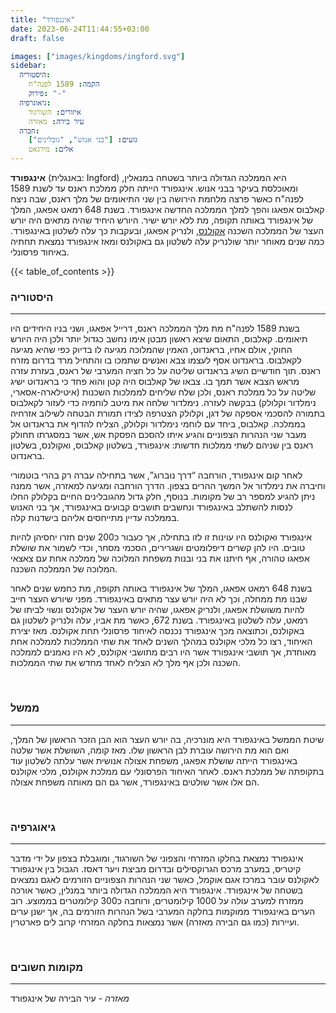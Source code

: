 ```yaml
---
title: "אינגפורד"
date: 2023-06-24T11:44:55+03:00
draft: false

images: ["images/kingdoms/ingford.svg"]
sidebar: 
  היסטוריה:
    הקמה: 1589 לפנה"ח
    פירוק: "-"
  גיאוגרפיה:
    איזורים: השורגוד
    עיר בירה: מאזרה
  חברה:
    גזעים: ["בני אנוש", "גובלינים"]
    אלים: מירגאט
---
```

**אינגפורד** (באנגלית: Ingford) היא הממלכה הגדולה ביותר בשטחה במנאלין, ומאוכלסת בעיקר בבני אנוש. אינגפורד הייתה חלק ממלכת ראנס עד לשנת 1589 לפנה"ח כאשר פרצה מלחמת הירושה בין שני התיאומים של מלך ראנס, שבה ניצח קאלבוס אפאגו והפך למלך הממלכה החדשה אינגפורד. בשנת 648 רמאט אפאגו, המלך של אינגפורד באותה תקופה, מת ללא יורש ישיר.  היורש היחיד שהיה מתאים היה יורש העצר של הממלכה השכנה [אקולנס](../akolance), ולנריק אפאגו, ובעקבות כך עלה לשלטון באינגפורד. כמה שנים מאוחר יותר שולנריק עלה לשלטון גם באקולנס ומאז אינגפורד נמצאת תחתיה באיחוד פרסונלי.

{{< table_of_contents >}}

### היסטוריה
---
בשנת 1589 לפנה"ח מת מלך הממלכה ראנס, דרייל אפאגו, ושני בניו היחידים היו תיאומים. קאלבוס, התאום שיצא ראשון מבטן אימו נחשב כגדול יותר ולכן היה היורש החוקי, אולם אחיו, בראנדוט, האמין שהמלוכה מגיעה לו בדיוק כפי שהיא מגיעה לקאלבוס. בראנדוט אסף לעצמו צבא ואנשים שתמכו בו והתחיל מרד בדרום מזרח ראנס. תוך חודשיים השיג בראנדוט שליטה על כל חציה המערבי של ראנס, בעזרת עזרה מראש הצבא אשר תמך בו. צבאו של קאלבוס היה קטן והוא פחד כי בראנדוט ישיג שליטה על כל ממלכת ראנס, ולכן שלח שליחים לממלכות השכנות (איטילארה-אסארי, נימלדור וקלולק) בבקשה לעזרה. נימלדור שלחה את מיטב לוחמיה כדי לעזור לקאלבוס בתמורה להסכמי אספקה של דגן, וקלולק הצטרפה לצידו תמורת הבטחה לשילוב אזרחיה בממלכה. קאלבוס, ביחד עם לוחמי נימלדור וקלולק, הצליח להדוף את בראנדוט אל מעבר שני הנהרות הצפוניים והגיע איתו להסכם הפסקת אש, אשר במסגרתו תחולק ראנס בין שניהם לשתי ממלכות חדשות: אינגפורד, בשלטון קאלבוס, ואקולנס, בשלטון בראנדוט.

לאחר קום אינגפורד, הורחבה “דרך נוברוג”, אשר בתחילה עברה רק בהרי בוטמורי וחיברה את נימלדור אל המשך ההרים בצפון. הדרך הורחבה ומגיעה למאזרה, אשר ממנה ניתן להגיע למספר רב של מקומות. בנוסף, חלק גדול מהגובלינים החיים בקלולק החלו לנסות להשתלב באינגפורד ונחשבים תושבים קבועים באינגפורד, אך בני האנוש בממלכה עדיין מתייחסים אליהם בישדנות קלה. 

אינגפורד ואקולנס היו עוינות זו לזו בתחילה, אך כעבור כ200 שנים חזרו יחסיהן להיות טובים. היו להן קשרים דיפלומטים ושגרירים, הסכמי מסחר, וכדי לשמור את שושלת אפאגו טהורה, אף חיתנו את בני ובנות משפחת המלוכה של ממלכה אחת עם צאצאי המלוכה של הממלכה השכנה.

בשנת 648 רמאט אפאגו, המלך של אינגפורד באותה תקופה, מת כחמש שנים לאחר שבנו מת ממחלה, וכך לא היה יורש עצר מתאים באינגפורד. מפני שיורש העצר חייב להיות משושלת אפאגו, ולנריק אפאגו, שהיה יורש העצר של אקולנס ונשוי לביתו של רמאט, עלה לשלטון באינגפורד. בשנת 672, כאשר מת אביו, עלה ולנריק לשלטון גם באקולנס, וכתוצאה מכך אינגפורד נכנסה לאיחוד פרסונלי תחת אקולנס. מאז יצירת האיחוד, רצו כל מלכי אקולנס במהלך השנים לאחד את שתי הממלכות לממלכה אחת מאוחדת, אך תושבי אינגפורד אשר היו רבים מתושבי אקולנס, לא היו נאמנים לממלכה השכנה ולכן אף מלך לא הצליח לאחד מחדש את שתי הממלכות.

&nbsp;

### ממשל
---
שיטת הממשל באינגפורד היא מונרכיה, בה יורש העצר הוא הבן הזכר הראשון של המלך, ואם הוא מת הירושה עוברת לבן הראשון שלו. מאז קומה, השושלת אשר שלטה באינגפורד הייתה שושלת אפאגו, משפחת אצולה אנושית אשר עלתה לשלטון עוד בתקופתה של ממלכת ראנס. לאחר האיחוד הפרסונלי עם ממלכת אקולנס, מלכי אקולנס הם אלו אשר שולטים באינגפורד, אשר גם הם מאותה משפחת אצולה.

 &nbsp;
 
### גיאוגרפיה 
---
אינגפורד נמצאת בחלקו המזרחי והצפוני של השורגוד, ומוגבלת בצפון על ידי מדבר קיטריס, במערב מרכס הגרוקסילים ובדרום מביצת ויער דאסז. הגבול בין אינגפורד לאקולנס עובר במרכז אגם אוקמל, כאשר שני הנהרות הצפוניים הזורמים לאגם נמצאים בשטחה של אינגפורד. אינגפורד היא הממלכה הגדולה ביותר במנלין, כאשר אורכה ממזרח למערב עולה על 1000 קילומטרים, ורוחבה כ300 קילומטרים בממוצע. רוב הערים באינגפורד ממוקמות בחלקה המערבי בשל הנהרות הזורמים בה, אך ישנן ערים ועיירות (כמו גם הבירה מאזרה) אשר נמצאות בחלקה המזרחי קרוב לים פארטרין.

&nbsp;

### מקומות חשובים
---
*מאזרה* - עיר הבירה של אינגפורד